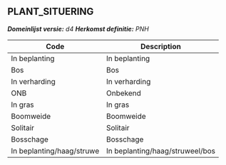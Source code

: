 ## PLANT_SITUERING

*__Domeinlijst versie:__ d4*
*__Herkomst definitie:__ PNH*

|__Code__ |__Description__	|
|	---	|	---	|
| In beplanting | In beplanting |
| Bos | Bos |
| In verharding | In verharding |
| ONB | Onbekend |
| In gras | In gras |
| Boomweide | Boomweide |
| Solitair | Solitair |
| Bosschage | Bosschage |
| In beplanting/haag/struwe | In beplanting/haag/struweel/bos |
